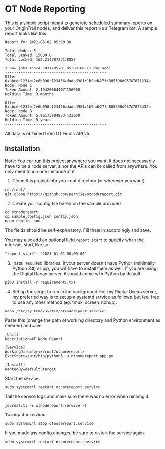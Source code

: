 # OT Node Reporting
This is a simple script meant to generate scheduled summary reports on your OriginTrail nodes, and deliver this report via a Telegram bot. A sample report looks like this:

```
Report for 2021-05-02 05:00:00

Total Nodes: 3
Total Staked: 15000.0
Total Locked: 162.21478723138057

2 new jobs since 2021-05-01 05:00:00 (1 day ago)
----------------------------------------------
Offer 0xabcde1234ef2e6b090c123456adadad981c1b9ad627fd805398d957d7871234a
Node: Node 1
Token Amount: 2.194208044077156900
Holding Time: 3 months

Offer 0xabcde1234ef2e6b090c123456adadad981c1b9ad627fd805398d957d7875432b
Node: Node 3
Token Amount: 5.961739048334433000
Holding Time: 5 years
----------------------------------------------
```
All data is obtained from OT Hub's API v5. 

## Installation
Note: You can run this project anywhere you want, it does not necessarily have to be a node server, since the APIs can be called from anywhere. You only need to run one instance of it. 

1) Clone this project into your root directory (or wherever you want).
```
cd /root/
git clone https://github.com/pernjie/otnodereport.git
```

2) Create your config file based on the sample provided
```
cd otnodereport
cp sample_config.json config.json
nano config.json
```
The fields should be self-explanatory. Fill them in accordingly and save.

You may also add an optional field `report_start` to specify when the intervals start, like so:
```
"report_start": "2021-01-01 08:00:00"
```

3) Install required libraries. If your server doesn't have Python (minimally Python 3.8) or pip, you will have to install them as well. If you are using the Digital Ocean server, it should come with Python by default. 
```
pip3 install -r requirements.txt
```

4) Set up the script to run in the background. For my Digital Ocean server, my preferred way is to set up a systemd service as follows, but feel free to use any other method (eg. tmux, screen, nohup). 

```
nano /etc/systemd/system/otnodereport.service
```

Paste this (change the path of working directory and Python environment as needed) and save.
```
[Unit]
Description=OT Node Report

[Service]
WorkingDirectory=/root/otnodereport/
ExecStart=/usr/bin/python3 -u otnodereport_app.py

[Install]
WantedBy=default.target
```

Start the service.
```
sudo systemctl restart otnodereport.service
```

Tail the service logs and make sure there was no error when running it.
```
journalctl -u otnodereport.service -f
```

To stop the service:
```
sudo systemctl stop otnodereport.service
```

If you made any config changes, be sure to restart the service again.
```
sudo systemctl restart otnodereport.service
```
